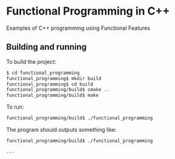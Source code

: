 # Functional Programming in C++
Examples of C++ programming using Functional Features

## Building and running

To build the project:

```bash
$ cd functional_programming
functional_programming$ mkdir build
functional_programming$ cd build
functional_programming/build$ cmake ..
functional_programming/build$ make
```

To run:

```bash
functional_programming/build$ ./functional_programming
```

The program should outputs something like:

```
functional_programming/build$ ./functional_programming 

...
```